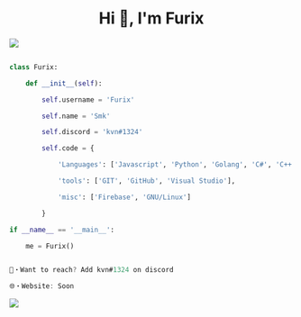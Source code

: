 <h1 align="center">Hi 👋, I'm Furix</h1>

<img src="https://media.discordapp.net/attachments/735974239022219375/947508354220187668/8.gif">

```py

class Furix:

    def __init__(self):

        self.username = 'Furix'

        self.name = 'Smk'

        self.discord = 'kvn#1324'

        self.code = {

            'Languages': ['Javascript', 'Python', 'Golang', 'C#', 'C++']

            'tools': ['GIT', 'GitHub', 'Visual Studio'],

            'misc': ['Firebase', 'GNU/Linux']

        }

if __name__ == '__main__':

    me = Furix()

```

```go

📩・Want to reach? Add kvn#1324 on discord

🌐・Website: Soon

```

<img align="center" src="https://discord.c99.nl/widget/theme-3/679702715542011926.png"/>

